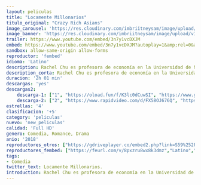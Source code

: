 ```yaml
---
layout: peliculas
title: "Locamente Millonarios"
titulo_original: "Crazy Rich Asians"
image_carousel: 'https://res.cloudinary.com/imbriitneysam/image/upload/v1542046029/millonarios-posteer-min.jpg'
image_banner: 'https://res.cloudinary.com/imbriitneysam/image/upload/v1542046030/millonarios-banner-min.jpg'
trailer: https://www.youtube.com/embed/3n7y1vcDXJM
embed: https://www.youtube.com/embed/3n7y1vcDXJM?autoplay=1&amp;rel=0&amp;hd=1&border=0&wmode=opaque&enablejsapi=1&modestbranding=1&controls=1&showinfo=0
sandbox: allow-same-origin allow-forms
reproductor: 'fembed'
idioma: 'Latino'
description: Rachel Chu es profesora de economía en la Universidad de Nueva York, allí conoce a Nick Young -profesor de historia- y se enamoran. Ambos tienen que viajar a la ciudad natal de Nick, Singapur, para asistir a la boda de su mejor amigo. Es allí cuando Rachel descubre que su novio pertenece a una de las familias más ricas de Asia y que todas las solteras de clase alta están increíblemente celosas de ella. La joven tendrá que enfrentarse a todas ellas y demostrar a la familia de su novio que ella también es digna de estar con él.
description_corta: Rachel Chu es profesora de economía en la Universidad de Nueva York, allí conoce a Nick Young -profesor de historia- y se enamoran. Ambos tienen que viajar a la ciudad natal de Nick, Singapur, para asistir a la boda de..
duracion: '2h 01 min'
descargas: 'yes'
descargas2:
    descarga-1: ["1", "https://oload.fun/f/K3lc0dCuwSI", "https://www.google.com/s2/favicons?domain=openload.co","OpenLoad","https://res.cloudinary.com/imbriitneysam/image/upload/v1541473684/mexico.png", "Latino", "Full HD"]
    descarga-2: ["2", "https://www.rapidvideo.com/d/FX58OJ676Q", "https://www.google.com/s2/favicons?domain=www.rapidvideo.com","RapidVideo","https://res.cloudinary.com/imbriitneysam/image/upload/v1541473684/mexico.png", "Latino", "Full HD"]
estrellas: '4'
clasificacion: '+5'
category: 'peliculas'
nuevo: 'new_peliculas'
calidad: 'Full HD'
genero: Comedia, Romance, Drama
anio: '2018'
reproductores_otros: ["https://gdriveplayer.co/embed2.php?link=S59%252Fl%252BgnYrlqPEI3a94VNgRosTskE1pW%252BpCQ51Yz4F57KwgYXPnOJ1eywTsxZBYkL0Nk%252F3NgUWVUAMHDBJeRTzJN9q5x5PS9byY2kOmOKM1m9KT%252B1fzFSDft62s9ouXnnVShypv%252FX9M9cs%252BoKhIq7CGN4vIE6S1eec%252BquQWt9oH0SWxV8%252F%252FY1trFQCyLVsbFpl5kXWgKd7aKwS0yLZ73J5","Latino"]
reproductores_fembed: ["https://feurl.com/v/8pxzru8wx8k3dmz","Latino","https://feurl.com/v/p69g3enmxoj","Latino","https://feurl.com/v/lzkw6snk06mj-ge","Latino","https://www.fembed.com/v/e2nj6a-88wdr-5z","Latino"]
tags:
- Comedia
twitter_text: Locamente Millonarios.
introduction: Rachel Chu es profesora de economía en la Universidad de Nueva York, allí conoce a Nick Young -profesor de historia- y se enamoran. Ambos tienen que viajar a la ciudad natal de Nick, Singapur, para asistir a la boda de..
---
```



 







